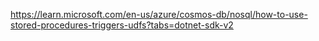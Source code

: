 https://learn.microsoft.com/en-us/azure/cosmos-db/nosql/how-to-use-stored-procedures-triggers-udfs?tabs=dotnet-sdk-v2
